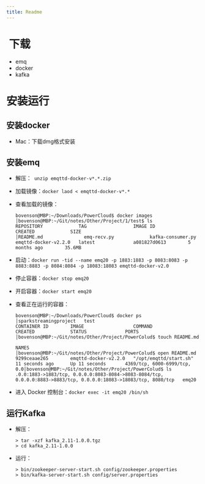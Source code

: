 ```yaml
---
title: Readme
---
```


#  下载

- emq
- docker
- kafka

# 安装运行

## 安装docker

- Mac：下载dmg格式安装

## 安装emq

- 解压：` unzip emqttd-docker-v*.*.zip`

- 加载镜像：`docker laod < emqttd-docker-v*.*`

- 查看加载的镜像：

  ```shell
  bovenson@MBP:~/Downloads/PowerCloud$ docker images                                                                                      │bovenson@MBP:~/Git/notes/Other/Project/1/test$ ls
  REPOSITORY             TAG                 IMAGE ID            CREATED             SIZE                                                 │README.md               emq-recv.py             kafka-consumer.py
  emqttd-docker-v2.2.0   latest              a081827d0613        5 months ago        35.6MB
  ```

- 启动：`docker run -tid --name emq20 -p 1883:1883 -p 8083:8083 -p 8883:8883 -p 8084:8084 -p 18083:18083 emqttd-docker-v2.0`

- 停止容器：`docker stop emq20`

- 开启容器：`docker start emq20`

- 查看正在运行的容器：

  ```shell
  bovenson@MBP:~/Downloads/PowerCloud$ docker ps                                                                                          │sparkstreamingproject   test
  CONTAINER ID        IMAGE                  COMMAND                  CREATED             STATUS              PORTS                       │bovenson@MBP:~/Git/notes/Other/Project/PowerColud$ touch README.md
                                                                                                                      NAMES               │bovenson@MBP:~/Git/notes/Other/Project/PowerColud$ open README.md
  9299ceaae265        emqttd-docker-v2.2.0   "/opt/emqttd/start.sh"   11 seconds ago      Up 11 seconds       4369/tcp, 6000-6999/tcp, 0.0│bovenson@MBP:~/Git/notes/Other/Project/PowerColud$ ls
  .0.0:1883->1883/tcp, 0.0.0.0:8083-8084->8083-8084/tcp, 0.0.0.0:8883->8883/tcp, 0.0.0.0:18083->18083/tcp, 8080/tcp   emq20       
  ```

- 进入 Docker 控制台：`docker exec -it emq20 /bin/sh`

## 运行Kafka

- 解压：

  ```shell
  > tar -xzf kafka_2.11-1.0.0.tgz
  > cd kafka_2.11-1.0.0
  ```

- 运行：

  ```shell
  > bin/zookeeper-server-start.sh config/zookeeper.properties
  > bin/kafka-server-start.sh config/server.properties
  ```

  ​